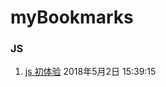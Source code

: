 # myBookmarks
### JS

1. [js 初体验](https://irwenjing.github.io/myBookmarks/js/key/index.html) 2018年5月2日 15:39:15
